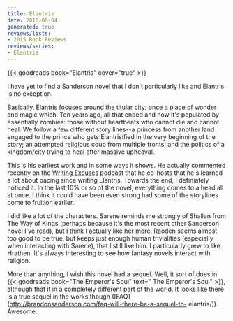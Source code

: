 ```yaml
---
title: Elantris
date: 2015-09-04
generated: true
reviews/lists:
- 2015 Book Reviews
reviews/series:
- Elantris
---
```

{{< goodreads book="Elantris" cover="true" >}}

I have yet to find a Sanderson novel that I don't particularly like and Elantris is no exception.  

Basically, Elantris focuses around the titular city; once a place of wonder and magic which. Ten years ago, all that ended and now it's populated by essentially zombies: those without heartbeats who cannot die and cannot heal. We follow a few different story lines--a princess from another land engaged to the prince who gets Elantrisified in the very beginning of the story; an attempted religious coup from multiple fronts; and the politics of a kingdom/city trying to heal after massive upheaval.  

<!--more-->

This is his earliest work and in some ways it shows. He actually commented recently on the [Writing Excuses](http://www.writingexcuses.com/) podcast that he co-hosts that he's learned a lot about pacing since writing Elantris. Towards the end, I definiately noticed it. In the last 10% or so of the novel, everything comes to a head all at once. I think it could have been even strong had some of the storylines come to fruition earlier.  

I did like a lot of the characters. Sarene reminds me strongly of Shallan from The Way of Kings (perhaps because it's the most recent other Sanderson novel I've read), but I think I actually like her more. Raoden seems almost too good to be true, but keeps just enough human trivialities (especially when interacting with Sarene), that I still like him. I particularly grew to like Hrathen. It's always interesting to see how fantasy novels interact with religion.  

More than anything, I wish this novel had a sequel. Well, it sort of does in {{< goodreads book="The Emperor's Soul" text=" The Emperor's Soul" >}}, although that it in a completely different part of the world. It looks like there is a true sequel in the works though ([FAQ](http://brandonsanderson.com/faq-will-there-be-a-sequel-to- elantris/)). Awesome.


